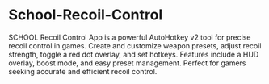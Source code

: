 # School-Recoil-Control
SCHOOL Recoil Control App is a powerful AutoHotkey v2 tool for precise recoil control in games. Create and customize weapon presets, adjust recoil strength, toggle a red dot overlay, and set hotkeys. Features include a HUD overlay, boost mode, and easy preset management. Perfect for gamers seeking accurate and efficient recoil control.
